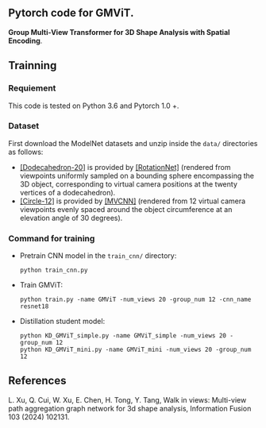 ## Pytorch code for GMViT.
**Group Multi-View Transformer for 3D Shape Analysis with Spatial Encoding**.

## Trainning
###  Requiement
This code is tested on Python 3.6 and Pytorch 1.0 +.
###  Dataset
First download the ModelNet datasets and unzip inside the `data/` directories as follows:

- [[Dodecahedron-20]](https://data.airc.aist.go.jp/kanezaki.asako/data/modelnet40v2png_ori4.tar
) is provided by [[RotationNet]](https://github.com/kanezaki/pytorch-rotationnet) (rendered from viewpoints uniformly sampled on a bounding sphere encompassing the 3D object, corresponding to virtual camera positions at the twenty vertices of a dodecahedron).
- [[Circle-12]](https://supermoe.cs.umass.edu/shape_recog/depth_images.tar.gz) is provided by [[MVCNN]](https://github.com/jongchyisu/mvcnn_pytorch) (rendered from 12 virtual camera viewpoints evenly spaced around the object circumference at an elevation angle of 30 degrees).

### Command for training
- Pretrain CNN model in the `train_cnn/` directory: 

      python train_cnn.py

- Train GMViT: 

      python train.py -name GMViT -num_views 20 -group_num 12 -cnn_name resnet18 
      
- Distillation student model: 

      python KD_GMViT_simple.py -name GMViT_simple -num_views 20 -group_num 12
      python KD_GMViT_mini.py -name GMViT_mini -num_views 20 -group_num 12

## References

L. Xu, Q. Cui, W. Xu, E. Chen, H. Tong, Y. Tang, Walk in views: Multi-view path aggregation graph network for 3d shape analysis, Information Fusion 103 (2024) 102131.
